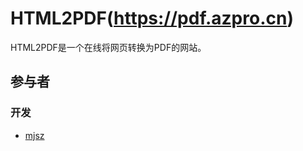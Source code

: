 # HTML2PDF(https://pdf.azpro.cn)

HTML2PDF是一个在线将网页转换为PDF的网站。

## 参与者

### 开发

- [mjsz](https://blog.azpro.cn/)
